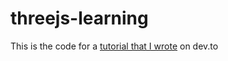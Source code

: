# threejs-learning

This is the code for a [tutorial that I wrote](https://dev.to/shubhampatilsd/get-started-with-threejs-1ao1-temp-slug-9801833?preview=f52e28730a8b0c4ee027a1954bc48a007e5e7527f7f4b2fbe3dddf82178c71401ce94da7ebfaf7b555c016aa23c9ddf9dead022b58c59ba2116623af) on dev.to
